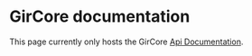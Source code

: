 # GirCore documentation
This page currently only hosts the GirCore [Api Documentation](api/index.md).
